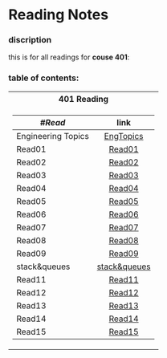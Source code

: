 # Reading Notes
### discription
this is for all readings for **couse 401**: <br />
### table of contents: <br />
<table>
<tr><th>401 Reading</th>
<tr><td>

|  ***#Read*** |      link      |
|----------|:-------------:|
| Engineering Topics | [EngTopics](https://yousef-401-advanced-javascript.github.io/reading-notes401/EngTopics)|
| Read01 | [Read01](https://yousef-401-advanced-javascript.github.io/reading-notes401/read01) |
| Read02 | [Read02](https://yousef-401-advanced-javascript.github.io/reading-notes401/read02) |
| Read03 | [Read03](https://yousef-401-advanced-javascript.github.io/reading-notes401/read03) |
| Read04 | [Read04](https://yousef-401-advanced-javascript.github.io/reading-notes401/read04) |
| Read05 | [Read05](https://yousef-401-advanced-javascript.github.io/reading-notes401/read05Linkedlist) |
| Read06 | [Read06](https://yousef-401-advanced-javascript.github.io/reading-notes401/read06) |
| Read07 | [Read07](https://yousef-401-advanced-javascript.github.io/reading-notes401/read07) |
| Read08 | [Read08](https://yousef-401-advanced-javascript.github.io/reading-notes401/read08) |
| Read09 | [Read09](https://yousef-401-advanced-javascript.github.io/reading-notes401/read09) |
| stack&queues | [stack&queues](https://yousef-401-advanced-javascript.github.io/reading-notes401/stack&queues) |
| Read11 | [Read11](https://yousef-401-advanced-javascript.github.io/reading-notes401/read11) |
| Read12 | [Read12](https://yousef-401-advanced-javascript.github.io/reading-notes401/read12) |
| Read13 | [Read13](https://yousef-401-advanced-javascript.github.io/reading-notes401/read13) |
| Read14 | [Read14](https://yousef-401-advanced-javascript.github.io/reading-notes401/read14) |
| Read15 | [Read15](https://yousef-401-advanced-javascript.github.io/reading-notes401/treeDS) |
